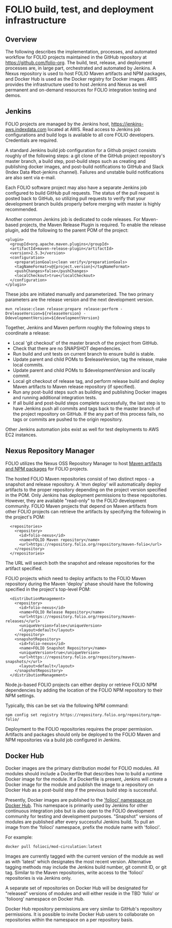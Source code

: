 # FOLIO build, test, and deployment infrastructure


## Overview

The following describes the implementation, processes, and automated workflow for 
FOLIO projects maintained in the GitHub repository at https://github.com/folio-org. 
The build, test, release, and deployment processes are, in large part, orchestrated and 
automated by Jenkins.  A Nexus repository is used to host FOLIO Maven artifacts and 
NPM packages, and Docker Hub is used as the Docker registry for Docker images.  AWS
provides the infrastructure used to host Jenkins and Nexus as well permanent and 
on-demand resources for FOLIO integration testing and demos. 


## Jenkins

FOLIO projects are managed by the Jenkins host, https://jenkins-aws.indexdata.com 
located at AWS.  Read access to Jenkins job configurations and build logs is available to
all core FOLIO developers.  Credentials are required. 

A standard Jenkins build job configuration for a Github project consists roughly 
of the following steps: a git clone of the GitHub project repository's master branch,
a build step, post-build steps such as creating and publishing docker images, and 
post-build notifications to GitHub and Slack (Index Data #bot-jenkins channel). 
Failures and unstable build notifications are also sent via e-mail. 

Each FOLIO software project may also have a separate Jenkins job configured to 
build GitHub pull requests.  The status of the pull request is posted back to GitHub,
so utilizing pull requests to verify that your development branch builds properly before 
merging with master is highly recommended. 

Another common Jenkins job is dedicated to code releases.  For Maven-based projects, the 
Maven Release Plugin is required.  To enable the release plugin, add the following to 
the parent POM of the project:

```
<plugin>
  <groupId>org.apache.maven.plugins</groupId>
  <artifactId>maven-release-plugin</artifactId>
  <version>2.5.3</version>
  <configuration>
    <preparationGoals>clean verify</preparationGoals>
    <tagNameFormat>v@{project.version}</tagNameFormat>
    <pushChanges>false</pushChanges>
    <localCheckout>true</localCheckout>
  </configuration>
</plugin>

```

These jobs are initiated manually and parameterized.  The two primary parameters
are the release version and the next development version.  

```
mvn release:clean release:prepare release:perform -DreleaseVersion=${releaseVersion} -DdevelopmentVersion=${developmentVersion}

```

Together, Jenkins and Maven perform roughly the following steps to coordinate a release:

* Local 'git checkout' of the master branch of the project from GitHub. 
* Check that there are no SNAPSHOT dependencies. 
* Run build and unit tests on current branch to ensure build is stable. 
* Update parent and child POMs to $releaseVersion, tag the release, make local commits.
* Update parent and child POMs to $developmentVersion and locally commit.
* Local git checkout of release tag, and perform release build and deploy Maven artifacts 
  to Maven release repository (if specified).
* Run any post-build steps such as building and publishing Docker images and running
  additional integration tests.
* If all build and post-build steps complete successfully, the last step is to have
  Jenkins push all commits and tags back to the master branch of the project repository
  on GitHub.  If the any part of this process fails, no tags or commits are pushed 
  to the origin repository.
 

Other Jenkins automation jobs exist as well for test deployments to AWS EC2 instances.


## Nexus Repository Manager

FOLIO utilizes the Nexus OSS Repository Manager to host [Maven artifacts and
NPM packages](https://repository.folio.org) for FOLIO projects.   

The hosted FOLIO Maven repositories consist of two distinct repos - a snapshot
and release repository.  A 'mvn deploy' will automatically deploy artifacts to
the proper repository depending on the project version specified in the POM.
Only Jenkins has deployment permissions to these repositories.  However, they are 
available "read-only" to the FOLIO development community.  FOLIO Maven projects that 
depend on Maven artifacts from other FOLIO projects can retrieve the artifacts by 
specifying the following in the project's POM: 

```
  <repositories>
    <repository>
      <id>folio-nexus</id>
      <name>FOLIO Maven repository</name>
      <url>https://repository.folio.org/repository/maven-folio</url>
    </repository>
  </repositories>

```

The URL will search both the snapshot and release repositories for the artifact
specified. 

FOLIO projects which need to deploy artifacts to the FOLIO Maven repository during the
Maven 'deploy' phase should have the following specified in the project's top-level POM:

```
  <distributionManagement>
    <repository>
      <id>folio-nexus</id>
      <name>FOLIO Release Repository</name>
      <url>https://repository.folio.org/repository/maven-releases/</url>
      <uniqueVersion>false</uniqueVersion>
      <layout>default</layout>
    </repository>
    <snapshotRepository>
      <id>folio-nexus</id>
      <name>FOLIO Snapshot Repository</name>
      <uniqueVersion>true</uniqueVersion>
      <url>https://repository.folio.org/repository/maven-snapshots/</url>
      <layout>default</layout>
    </snapshotRepository>
  </distributionManagement>

```

Node.js-based FOLIO projects can either deploy or retrieve FOLIO NPM 
dependencies by adding the location of the FOLIO NPM repository to their
NPM settings.   

Typically, this can be set via the following NPM command: 

```
npm config set registry https://repository.folio.org/repository/npm-folio/

```

Deployment to the FOLIO repositories requires the proper permission. Artifacts
and packages should only be deployed to the FOLIO Maven and NPM repositories via a
build job configured in Jenkins.


## Docker Hub

Docker images are the primary distribution model for FOLIO modules.  All modules
should include a Dockerfile that describes how to build a runtime Docker image for the
module.  If a Dockerfile is present, Jenkins will create a Docker image for the module
and publish the image to a repository on Docker Hub as a post-build step if the previous
build step is successful.  

Presently, Docker images are published to the ['folioci' namespace on Docker Hub](https://hub.docker.com/r/folioci).  This namespace is primarily used by Jenkins for other continuous 
integration jobs but is also open to the FOLIO development community for testing and 
development purposes.  "Snapshot" versions of modules are published after every 
successful Jenkins build.   To pull an image from the 'folioci' namespace, prefix the 
module name with 'folioci'.  

For example: 

```
docker pull folioci/mod-circulation:latest

```

Images are currently tagged with the current version of the module as well as with 
'latest' which designates the most recent version.  Alternative tagging methods may 
include the Jenkins build number, git commit ID, or git tag.  Similar to the Maven
repositories, write access to the 'folioci' repositories is via Jenkins only. 

A separate set of repositories on Docker Hub will be designated for "released" 
versions of modules and will either reside in the TBD 'folio' or 'folioorg' namespace 
on Docker Hub.  

Docker Hub repository permissions are very similar to GitHub's repository permissions.
It is possible to invite Docker Hub users to collaborate on repositories within
the namespace on a per repository basis. 

